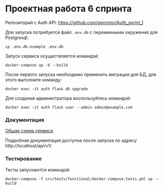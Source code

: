 # Проектная работа 6 спринта

Репозиторий с Auth API: https://github.com/georotor/Auth_sprint_1

Для запуска потребуется файл `.env.db` с переменными окружения для Postgresql:
```commandline
cp .env.db.example .env.db
```

Запуск сервиса осуществляется командой:
```commandline
docker-compose up -d --build
```

После первого запуска необходимо применить миграции для БД, для этого выполните команду:
```commandline
docker exec -it auth flask db upgrade
```

Для создания администратора воспользуйтесь командой:
```commandline
docker exec -it auth flask user --admin admin@example.com
```

### Документация
[Общая схема сервиса](https://github.com/georotor/Auth_sprint_1/blob/main/docs/Auth%20API.pdf).

Подробная документация доступна после запуска по адресу http://localhost/api/v1/



### Тестирование
Тесты запускаются командой:
```commandline
docker-compose -f src/tests/functional/docker-compose.tests.yml up --build
```
